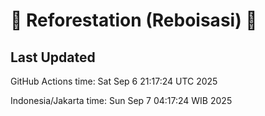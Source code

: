 
# 🌳 Reforestation (Reboisasi) 🌲

## Last Updated

GitHub Actions time: Sat Sep  6 21:17:24 UTC 2025

Indonesia/Jakarta time: Sun Sep  7 04:17:24 WIB 2025
